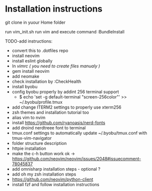 Installation instructions
=====
git clone in yuour Home folder

run vim_init.sh
run vim and execute command :BundleInstall


TODO-add instructions:
- convert this to .dotfiles repo
- install neovim
- install eslint globally
- ln _vimrc ( you need to create files manualy )_
- gem install neovim
- add neomake
- check installation by :CheckHealth
- install byobu
- config byobu properly by addint 256 terminal support
  - $ echo 'set -g default-terminal "screen-256color"' >> ~/.byobu/profile.tmux
- add change ITERM2 settings to properly use xterm256
- zsh themes and installation tutorial too
- alias vim to nvim
- install https://github.com/ryanoasis/nerd-fonts
- add droind nerdtreee font to terminal
- tmux.conf settings to automatically update ~/.byobu/tmux.conf with tmux-vim-navigator
- folder structure description
- httpie installation
- make the c-h button work ok -> https://github.com/neovim/neovim/issues/2048#issuecomment-78045837
- add omnisharp installation steps - optional ?
- add oh my zsh installation steps
- https://github.com/neovim/python-client
- install fzf and follow installation instructions

